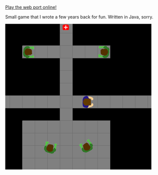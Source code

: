 [Play the web port online!](https://branpk.github.io/zombie-game/)

Small game that I wrote a few years back for fun. Written in Java, sorry.

![Screenshot](https://raw.githubusercontent.com/brandonpickering/zombie-game/master/Capture1.PNG)
